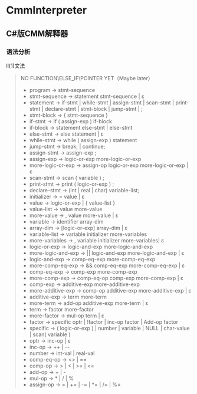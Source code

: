 # CmmInterpreter  

## C#版CMM解释器

### 语法分析

ll(1)文法  
>
> NO FUNCTION\ELSE_IF\POINTER YET（Maybe later）
>
> + program -> stmt-sequence  
> + stmt-sequence -> statement stmt-sequence | ε
> + statement -> if-stmt | while-stmt | assign-stmt | scan-stmt | print-stmt | declare-stmt | stmt-block | jump-stmt | ;  
> + stmt-block -> { stmt-sequence }  
> + if-stmt -> if ( assign-exp ) if-block  
> + if-block -> statement else-stmt | else-stmt
> + else-stmt -> else statement | ε
> + while-stmt -> while ( assign-exp ) statement  
> + jump-stmt -> break; | continue;  
> + assign-stmt -> assign-exp ;  
> + assign-exp -> logic-or-exp more-logic-or-exp
> + more-logic-or-exp -> assign-op logic-or-exp  more-logic-or-exp | ε  
> + scan-stmt -> scan ( variable ) ;  
> + print-stmt -> print ( logic-or-exp ) ;  
> + declare-stmt -> (int | real | char) variable-list;  
> + initializer -> = value | ε  
> + value -> logic-or-exp | { value-list }
> + value-list -> value more-value  
> + more-value -> , value more-value | ε  
> + variable -> identifier array-dim
> + array-dim -> [logic-or-exp] array-dim | ε  
> + variable-list -> variable initializer more-variables  
> + more-variables -> , variable initializer more-variables| ε  
> + logic-or-exp -> logic-and-exp more-logic-and-exp  
> + more-logic-and-exp -> || logic-and-exp more-logic-and-exp | ε  
> + logic-and-exp -> comp-eq-exp more-comp-eq-exp  
> + more-comp-eq-exp -> && comp-eq-exp more-comp-eq-exp | ε  
> + comp-eq-exp -> comp-exp more-comp-exp  
> + more-comp-exp -> comp-eq-op comp-exp more-comp-exp | ε  
> + comp-exp -> additive-exp more-additive-exp  
> + more-additive-exp -> comp-op additive-exp more-additive-exp | ε  
> + additive-exp -> term more-term  
> + more-term -> add-op additive-exp more-term | ε  
> + term -> factor more-factor  
> + more-factor -> mul-op term | ε  
> + factor -> specific optr | !factor | inc-op factor | Add-op factor  
> + specific -> ( logic-or-exp ) | number | variable | NULL | char-value | scan( variable )  
> + optr -> inc-op | ε  
> + inc-op -> ++ | --  
> + number -> int-val | real-val  
> + comp-eq-op -> <> | ==  
> + comp-op -> > | < | >= | <=  
> + add-op -> + | -  
> + mul-op -> * | / | %  
> + assign-op -> = | += | -= | *= | /= | %=  
